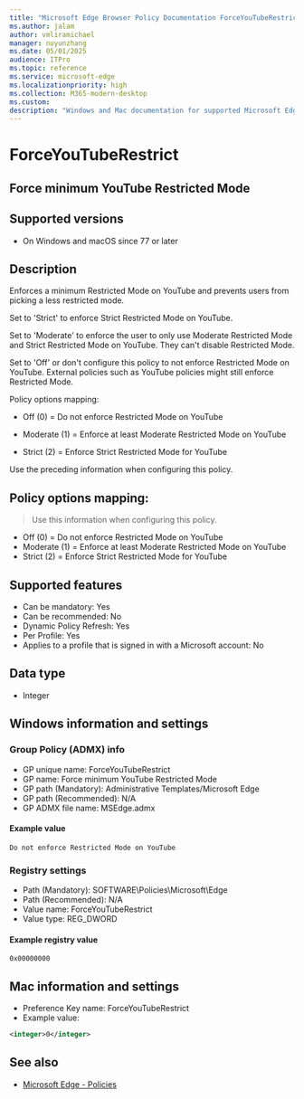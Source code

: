 ```yaml
---
title: "Microsoft Edge Browser Policy Documentation ForceYouTubeRestrict"
ms.author: jalam
author: vmliramichael
manager: nuyunzhang
ms.date: 05/01/2025
audience: ITPro
ms.topic: reference
ms.service: microsoft-edge
ms.localizationpriority: high
ms.collection: M365-modern-desktop
ms.custom:
description: "Windows and Mac documentation for supported Microsoft Edge Browser policy: Force minimum YouTube Restricted Mode"
---
```


<!--THIS FILE IS AUTOMATICALLY GENERATED. MANUAL CHANGES WILL BE OVERWRITTEN.-->
<!--Please contact the Microsoft Edge Manageability team with any questions.-->

# ForceYouTubeRestrict

## Force minimum YouTube Restricted Mode


## Supported versions

- On Windows and macOS since 77 or later

## Description

Enforces a minimum Restricted Mode on YouTube and prevents users from picking a less restricted mode.

Set to 'Strict' to enforce Strict Restricted Mode on YouTube.

Set to 'Moderate' to enforce the user to only use Moderate Restricted Mode and Strict Restricted Mode on YouTube. They can't disable Restricted Mode.

Set to 'Off' or don't configure this policy to not enforce Restricted Mode on YouTube. External policies such as YouTube policies might still enforce Restricted Mode.

Policy options mapping:

* Off (0) = Do not enforce Restricted Mode on YouTube

* Moderate (1) = Enforce at least Moderate Restricted Mode on YouTube

* Strict (2) = Enforce Strict Restricted Mode for YouTube

Use the preceding information when configuring this policy.

## Policy options mapping:
> Use this information when configuring this policy.

- Off (0) = Do not enforce Restricted Mode on YouTube
- Moderate (1) = Enforce at least Moderate Restricted Mode on YouTube
- Strict (2) = Enforce Strict Restricted Mode for YouTube

## Supported features

- Can be mandatory: Yes
- Can be recommended: No
- Dynamic Policy Refresh: Yes
- Per Profile: Yes
- Applies to a profile that is signed in with a Microsoft account: No

## Data type

- Integer

## Windows information and settings

### Group Policy (ADMX) info

- GP unique name: ForceYouTubeRestrict
- GP name: Force minimum YouTube Restricted Mode
- GP path (Mandatory): Administrative Templates/Microsoft Edge
- GP path (Recommended): N/A
- GP ADMX file name: MSEdge.admx

#### Example value

```
Do not enforce Restricted Mode on YouTube
```

### Registry settings

- Path (Mandatory): SOFTWARE\Policies\Microsoft\Edge
- Path (Recommended): N/A
- Value name: ForceYouTubeRestrict
- Value type: REG_DWORD

#### Example registry value

```
0x00000000
```


## Mac information and settings

- Preference Key name: ForceYouTubeRestrict
- Example value:

```xml
<integer>0</integer>
```

## See also
- [Microsoft Edge - Policies](../microsoft-edge-policies.md)
